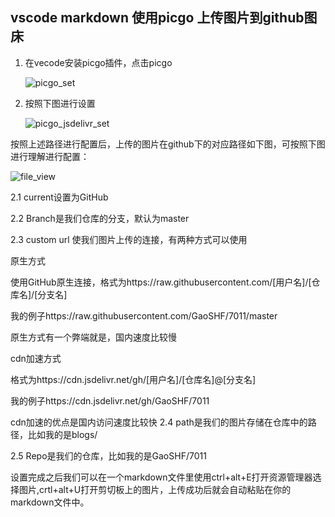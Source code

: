 ## vscode markdown 使用picgo 上传图片到github图床

1. 在vecode安装picgo插件，点击picgo

   ![picgo_set](https://cdn.jsdelivr.net/gh/GaoSHF/7011/blogs/picgo_set.png)

2. 按照下图进行设置

   ![picgo_jsdelivr_set](https://cdn.jsdelivr.net/gh/GaoSHF/7011/blogs/picgo_jsdelivr_set.png)


按照上述路径进行配置后，上传的图片在github下的对应路径如下图，可按照下图进行理解进行配置：

![file_view](https://cdn.jsdelivr.net/gh/GaoSHF/7011/blogs/file_view.png)

2.1 current设置为GitHub

2.2 Branch是我们仓库的分支，默认为master

2.3 custom url 使我们图片上传的连接，有两种方式可以使用

原生方式

使用GitHub原生连接，格式为https://raw.githubusercontent.com/[用户名]/[仓库名]/[分支名]

我的例子https://raw.githubusercontent.com/GaoSHF/7011/master

原生方式有一个弊端就是，国内速度比较慢

cdn加速方式

格式为https://cdn.jsdelivr.net/gh/[用户名]/[仓库名]@[分支名]

我的例子https://cdn.jsdelivr.net/gh/GaoSHF/7011

cdn加速的优点是国内访问速度比较快
2.4 path是我们的图片存储在仓库中的路径，比如我的是blogs/

2.5 Repo是我们的仓库，比如我的是GaoSHF/7011

设置完成之后我们可以在一个markdown文件里使用ctrl+alt+E打开资源管理器选择图片,crtl+alt+U打开剪切板上的图片，上传成功后就会自动粘贴在你的markdown文件中。

